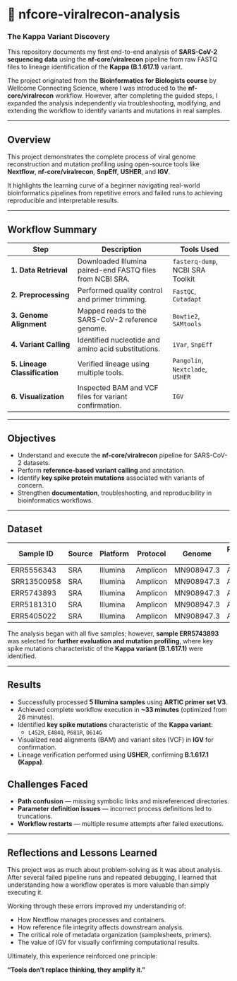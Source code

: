 # 🧬 nfcore-viralrecon-analysis  
### **The Kappa Variant Discovery**

This repository documents my first end-to-end analysis of **SARS-CoV-2 sequencing data** using the **nf-core/viralrecon** pipeline from raw FASTQ files to lineage identification of the **Kappa (B.1.617.1)** variant.  

The project originated from the **Bioinformatics for Biologists course** by Wellcome Connecting Science, where I was introduced to the **nf-core/viralrecon** workflow. However, after completing the guided steps, I expanded the analysis independently via troubleshooting, modifying, and extending the workflow to identify variants and mutations in real samples.

---

## Overview  
This project demonstrates the complete process of viral genome reconstruction and mutation profiling using open-source tools like **Nextflow**, **nf-core/viralrecon**, **SnpEff**, **USHER**, and **IGV**.  

It highlights the learning curve of a beginner navigating real-world bioinformatics pipelines from repetitive errors and failed runs to achieving reproducible and interpretable results.

---

## Workflow Summary  

| Step | Description | Tools Used |
|------|--------------|------------|
| **1. Data Retrieval** | Downloaded Illumina paired-end FASTQ files from NCBI SRA. | `fasterq-dump`, NCBI SRA Toolkit |
| **2. Preprocessing** | Performed quality control and primer trimming. | `FastQC`, `Cutadapt` |
| **3. Genome Alignment** | Mapped reads to the SARS-CoV-2 reference genome. | `Bowtie2`, `SAMtools` |
| **4. Variant Calling** | Identified nucleotide and amino acid substitutions. | `iVar`, `SnpEff` |
| **5. Lineage Classification** | Verified lineage using multiple tools. | `Pangolin`, `Nextclade`, `USHER` |
| **6. Visualization** | Inspected BAM and VCF files for variant confirmation. | `IGV` |

---

## Objectives  
- Understand and execute the **nf-core/viralrecon** pipeline for SARS-CoV-2 datasets.  
- Perform **reference-based variant calling** and annotation.  
- Identify **key spike protein mutations** associated with variants of concern.  
- Strengthen **documentation**, troubleshooting, and reproducibility in bioinformatics workflows.

---

## Dataset  

| Sample ID | Source | Platform | Protocol | Genome | Primer Set | Version |
|------------|---------|-----------|-----------|----------|-------------|-----------|
| ERR5556343 | SRA | Illumina | Amplicon | MN908947.3 | ARTIC | V3 |
| SRR13500958 | SRA | Illumina | Amplicon | MN908947.3 | ARTIC | V3 |
| ERR5743893 | SRA | Illumina | Amplicon | MN908947.3 | ARTIC | V3 |
| ERR5181310 | SRA | Illumina | Amplicon | MN908947.3 | ARTIC | V3 |
| ERR5405022 | SRA | Illumina | Amplicon | MN908947.3 | ARTIC | V3 |

The analysis began with all five samples; however, **sample ERR5743893** was selected for **further evaluation and mutation profiling**, where key spike mutations characteristic of the **Kappa variant (B.1.617.1)** were identified.

---

## Results 
- Successfully processed **5 Illumina samples** using **ARTIC primer set V3**.  
- Achieved complete workflow execution in **~33 minutes** (optimized from 26 minutes).  
- Identified **key spike mutations** characteristic of the **Kappa variant**:  
  - `L452R`, `E484Q`, `P681R`, `D614G`  
- Visualized read alignments (BAM) and variant sites (VCF) in **IGV** for confirmation.  
- Lineage verification performed using **USHER**, confirming **B.1.617.1 (Kappa)**.

## Challenges Faced 
- **Path confusion** — missing symbolic links and misreferenced directories.
- **Parameter definition issues** — incorrect process definitions led to truncations.
- **Workflow restarts** — multiple resume attempts after failed executions.
  
---

## Reflections and Lessons Learned

This project was as much about problem-solving as it was about analysis.
After several failed pipeline runs and repeated debugging, I learned that understanding how a workflow operates is more valuable than simply executing it.

Working through these errors improved my understanding of:

- How Nextflow manages processes and containers.
- How reference file integrity affects downstream analysis.
- The critical role of metadata organization (samplesheets, primers).
- The value of IGV for visually confirming computational results.

Ultimately, this experience reinforced one principle:

**“Tools don’t replace thinking, they amplify it.”**
